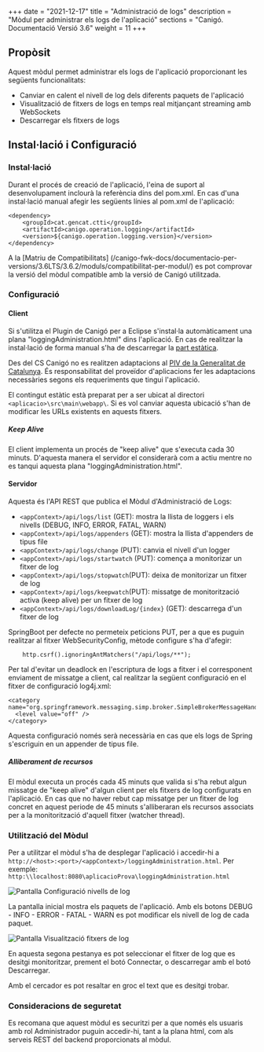 +++
date        = "2021-12-17"
title       = "Administració de logs"
description = "Mòdul per administrar els logs de l'aplicació"
sections    = "Canigó. Documentació Versió 3.6"
weight      = 11
+++

## Propòsit

Aquest mòdul permet administrar els logs de l'aplicació proporcionant les següents funcionalitats:

* Canviar en calent el nivell de log dels diferents paquets de l'aplicació
* Visualització de fitxers de logs en temps real mitjançant streaming amb WebSockets
* Descarregar els fitxers de logs

## Instal·lació i Configuració

### Instal·lació

Durant el procés de creació de l'aplicació, l'eina de suport al desenvolupament inclourà la referència dins del pom.xml. 
En cas d'una instal·lació manual afegir les següents línies al pom.xml de l'aplicació:


```
<dependency>
    <groupId>cat.gencat.ctti</groupId>
    <artifactId>canigo.operation.logging</artifactId>
    <version>${canigo.operation.logging.version}</version>
</dependency>
```

A la [Matriu de Compatibilitats] (/canigo-fwk-docs/documentacio-per-versions/3.6LTS/3.6.2/moduls/compatibilitat-per-modul/) es pot comprovar la versió del mòdul compatible amb la versió de Canigó utilitzada.

### Configuració

#### Client

Si s'utilitza el Plugin de Canigó per a Eclipse s'instal·la automàticament una plana "loggingAdministration.html" dins l'aplicació.  En cas de realitzar la instal·lació de forma manual s'ha de descarregar la [part estàtica](/related/canigo/documentacio/modul-logging/canigo.operation.logging_static.zip).

<div class="message warning">
Des del CS Canigó no es realitzen adaptacions al <a href="http://www.gencat.cat/web/guies/estil/">PIV de la Generalitat de Catalunya</a>. És responsabilitat del proveïdor d'aplicacions fer les adaptacions necessàries segons els requeriments que tingui l'aplicació.
</div>

El contingut estàtic està preparat per a ser ubicat al directori `<aplicacio>\src\main\webapp\`. Si es vol canviar aquesta ubicació s'han de modificar les URLs existents en aquests fitxers.

##### Keep Alive

El client implementa un procés de "keep alive" que s'executa cada 30 minuts. D'aquesta manera el servidor el considerarà com a actiu mentre no es tanqui aquesta plana "loggingAdministration.html".

#### Servidor

Aquesta és l'API REST que publica el Mòdul d'Administració de Logs:

 * `<appContext>/api/logs/list` (GET): mostra la llista de loggers i els nivells (DEBUG, INFO, ERROR, FATAL, WARN)
 * `<appContext>/api/logs/appenders` (GET): mostra la llista d'appenders de tipus file
 * `<appContext>/api/logs/change` (PUT): canvia el nivell d'un logger
 * `<appContext>/api/logs/startwatch` (PUT): comença a monitorizar un fitxer de log
 * `<appContext>/api/logs/stopwatch`(PUT): deixa de monitorizar un fitxer de log
 * `<appContext>/api/logs/keepwatch`(PUT): missatge de monitorització activa (keep alive) per un fitxer de log
 * `<appContext>/api/logs/downloadLog/{index}` (GET): descarrega d'un fitxer de log

SpringBoot per defecte no permeteix peticions PUT, per a que es puguin realitzar al fitxer WebSecurityConfig, mètode configure s'ha d'afegir:

```
	http.csrf().ignoringAntMatchers("/api/logs/**");
```

Per tal d'evitar un deadlock en l'escriptura de logs a fitxer i el corresponent enviament de missatge a client, cal realitzar la següent configuració en el fitxer de configuració log4j.xml:

```
<category name="org.springframework.messaging.simp.broker.SimpleBrokerMessageHandler">
  <level value="off" />
</category>
```
Aquesta configuració només serà necessària en cas que els logs de Spring s'escriguin en un appender de tipus file.

##### Alliberament de recursos

El mòdul executa un procés cada 45 minuts que valida si s'ha rebut algun missatge de "keep alive" d'algun client per els fitxers de log configurats en l'aplicació. En cas que no haver rebut cap missatge per un fitxer de log concret en aquest periode de 45 minuts s'alliberaran els recursos associats per a la monitorització d'aquell fitxer (watcher thread).

### Utilització del Mòdul

Per a utilitzar el mòdul s'ha de desplegar l'aplicació i accedir-hi a `http://<host>:<port>/<appContext>/loggingAdministration.html`. Per exemple: `http:\\localhost:8080\aplicacioProva\loggingAdministration.html`

![Pantalla Configuració nivells de log](/related/canigo/documentacio/modul-logging/configuracio_nivell_logs.png "Configuració nivells de log")

La pantalla inicial mostra els paquets de l'aplicació. Amb els botons DEBUG - INFO - ERROR - FATAL - WARN es pot modificar els nivell de log de cada paquet.


![Pantalla Visualització fitxers de log](/related/canigo/documentacio/modul-logging/visualitzacio_fitxers_log.png "Visualització fitxers de log")

En aquesta segona pestanya es pot seleccionar el fitxer de log que es desitgi monitoritzar, prement el botó Connectar, o descarregar amb el botó Descarregar.

Amb el cercador es pot resaltar en groc el text que es desitgi trobar.

### Consideracions de seguretat

Es recomana que aquest mòdul es securitzi per a que només els usuaris amb rol Administrador puguin accedir-hi, tant a la plana html, com als serveis REST del backend proporcionats al mòdul.

